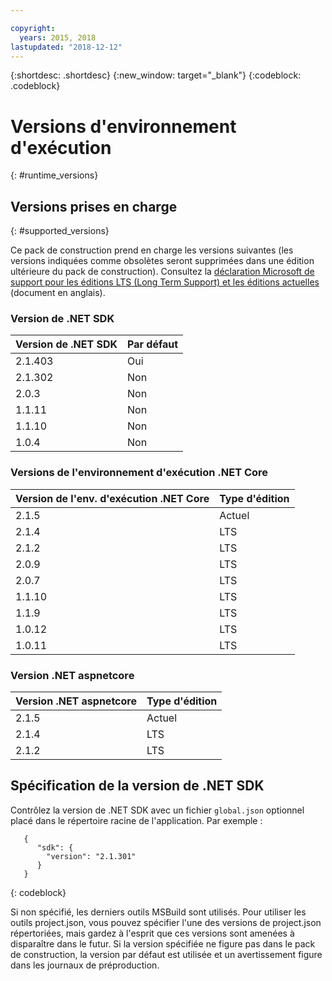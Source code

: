 ```yaml
---

copyright:
  years: 2015, 2018
lastupdated: "2018-12-12"
---
```


{:shortdesc: .shortdesc}
{:new_window: target="_blank"}
{:codeblock: .codeblock}


# Versions d'environnement d'exécution
{: #runtime_versions}

## Versions prises en charge
{: #supported_versions}

Ce pack de construction prend en charge les versions suivantes (les versions indiquées comme obsolètes seront supprimées dans une édition ultérieure du pack de construction).  Consultez la [déclaration Microsoft de support pour les éditions LTS (Long Term Support) et les éditions actuelles](https://www.microsoft.com/net/core/support) (document en anglais).


### Version de .NET SDK

| Version de .NET SDK        | Par défaut          |
|-------------------------|------------------|
| 2.1.403                 |   Oui            |
| 2.1.302                 |   Non             |
| 2.0.3                   |   Non             |
| 1.1.11                  |   Non             |
| 1.1.10                  |   Non             |
| 1.0.4                   |   Non             |


### Versions de l'environnement d'exécution .NET Core

| Version de l'env. d'exécution .NET Core | Type d'édition      |
|---------------------------|-------------------|
| 2.1.5                     | Actuel           |  
| 2.1.4                     | LTS               |
| 2.1.2                     | LTS               |
| 2.0.9                     | LTS               |
| 2.0.7                     | LTS               |
| 1.1.10                    | LTS               |
| 1.1.9                     | LTS               |
| 1.0.12                    | LTS               |
| 1.0.11                    | LTS               |


### Version .NET aspnetcore

|Version .NET aspnetcore | Type d'édition      |
|---------------------------|-------------------|
| 2.1.5                     | Actuel           |  
| 2.1.4                     | LTS               |
| 2.1.2                     | LTS               |



## Spécification de la version de .NET SDK

Contrôlez la version de .NET SDK avec un fichier `global.json` optionnel placé dans le répertoire racine de l'application. Par exemple :
```
   {
      "sdk": {
        "version": "2.1.301"
      }
   }
```
{: codeblock}

Si non spécifié, les derniers outils MSBuild sont utilisés.  Pour utiliser les outils project.json, vous pouvez spécifier l'une des versions de project.json répertoriées, mais gardez à l'esprit que ces versions sont amenées à disparaître dans le futur.  Si la version spécifiée ne figure pas dans le pack de construction, la version par défaut est utilisée et un avertissement figure dans les journaux de préproduction.
